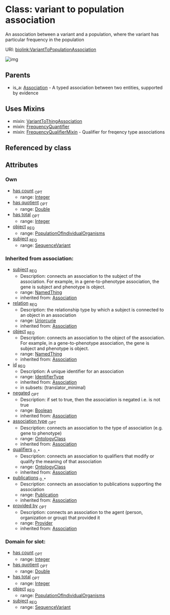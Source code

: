 
# Class: variant to population association


An association between a variant and a population, where the variant has particular frequency in the population

URI: [biolink:VariantToPopulationAssociation](https://w3id.org/biolink/vocab/VariantToPopulationAssociation)

![img](http://yuml.me/diagram/nofunky;dir:TB/class/\[Provider]<provided%20by(i)%200..1-%20\[VariantToPopulationAssociation|has_count:integer%20%3F;has_total:integer%20%3F;has_quotient:double%20%3F;relation(i):uriorcurie;id(i):identifier_type;negated(i):boolean%20%3F],%20\[Publication]<publications(i)%200..*-%20\[VariantToPopulationAssociation],%20\[OntologyClass]<qualifiers(i)%200..*-%20\[VariantToPopulationAssociation],%20\[OntologyClass]<association%20type(i)%200..1-%20\[VariantToPopulationAssociation],%20\[PopulationOfIndividualOrganisms]<object%201..1-%20\[VariantToPopulationAssociation],%20\[SequenceVariant]<subject%201..1-%20\[VariantToPopulationAssociation],%20\[VariantToPopulationAssociation]uses%20-.->\[VariantToThingAssociation],%20\[VariantToPopulationAssociation]uses%20-.->\[FrequencyQuantifier],%20\[VariantToPopulationAssociation]uses%20-.->\[FrequencyQualifierMixin],%20\[Association]^-\[VariantToPopulationAssociation])

## Parents

 *  is_a: [Association](Association.md) - A typed association between two entities, supported by evidence

## Uses Mixins

 *  mixin: [VariantToThingAssociation](VariantToThingAssociation.md)
 *  mixin: [FrequencyQuantifier](FrequencyQuantifier.md)
 *  mixin: [FrequencyQualifierMixin](FrequencyQualifierMixin.md) - Qualifier for freqency type associations

## Referenced by class


## Attributes


### Own

 * [has count](variant_to_population_association_has_count.md)  <sub>OPT</sub>
    * range: [Integer](Integer.md)
 * [has quotient](variant_to_population_association_has_quotient.md)  <sub>OPT</sub>
    * range: [Double](Double.md)
 * [has total](variant_to_population_association_has_total.md)  <sub>OPT</sub>
    * range: [Integer](Integer.md)
 * [object](variant_to_population_association_object.md)  <sub>REQ</sub>
    * range: [PopulationOfIndividualOrganisms](PopulationOfIndividualOrganisms.md)
 * [subject](variant_to_population_association_subject.md)  <sub>REQ</sub>
    * range: [SequenceVariant](SequenceVariant.md)

### Inherited from association:

 * [subject](subject.md)  <sub>REQ</sub>
    * Description: connects an association to the subject of the association. For example, in a gene-to-phenotype association, the gene is subject and phenotype is object.
    * range: [NamedThing](NamedThing.md)
    * inherited from: [Association](Association.md)
 * [relation](relation.md)  <sub>REQ</sub>
    * Description: the relationship type by which a subject is connected to an object in an association
    * range: [Uriorcurie](Uriorcurie.md)
    * inherited from: [Association](Association.md)
 * [object](object.md)  <sub>REQ</sub>
    * Description: connects an association to the object of the association. For example, in a gene-to-phenotype association, the gene is subject and phenotype is object.
    * range: [NamedThing](NamedThing.md)
    * inherited from: [Association](Association.md)
 * [id](association_id.md)  <sub>REQ</sub>
    * Description: A unique identifier for an association
    * range: [IdentifierType](IdentifierType.md)
    * inherited from: [Association](Association.md)
    * in subsets: (translator_minimal)
 * [negated](negated.md)  <sub>OPT</sub>
    * Description: if set to true, then the association is negated i.e. is not true
    * range: [Boolean](Boolean.md)
    * inherited from: [Association](Association.md)
 * [association type](association_type.md)  <sub>OPT</sub>
    * Description: connects an association to the type of association (e.g. gene to phenotype)
    * range: [OntologyClass](OntologyClass.md)
    * inherited from: [Association](Association.md)
 * [qualifiers](qualifiers.md)  <sub>0..*</sub>
    * Description: connects an association to qualifiers that modify or qualify the meaning of that association
    * range: [OntologyClass](OntologyClass.md)
    * inherited from: [Association](Association.md)
 * [publications](publications.md)  <sub>0..*</sub>
    * Description: connects an association to publications supporting the association
    * range: [Publication](Publication.md)
    * inherited from: [Association](Association.md)
 * [provided by](provided_by.md)  <sub>OPT</sub>
    * Description: connects an association to the agent (person, organization or group) that provided it
    * range: [Provider](Provider.md)
    * inherited from: [Association](Association.md)

### Domain for slot:

 * [has count](variant_to_population_association_has_count.md)  <sub>OPT</sub>
    * range: [Integer](Integer.md)
 * [has quotient](variant_to_population_association_has_quotient.md)  <sub>OPT</sub>
    * range: [Double](Double.md)
 * [has total](variant_to_population_association_has_total.md)  <sub>OPT</sub>
    * range: [Integer](Integer.md)
 * [object](variant_to_population_association_object.md)  <sub>REQ</sub>
    * range: [PopulationOfIndividualOrganisms](PopulationOfIndividualOrganisms.md)
 * [subject](variant_to_population_association_subject.md)  <sub>REQ</sub>
    * range: [SequenceVariant](SequenceVariant.md)
